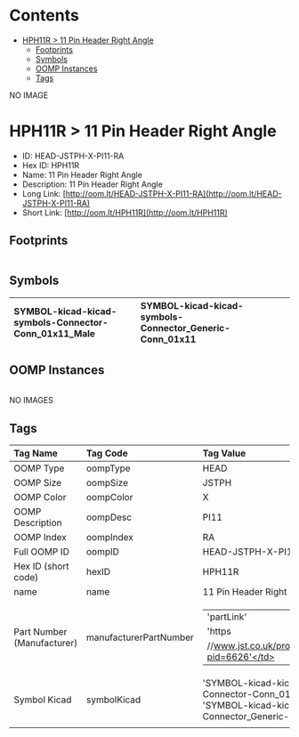 



Contents
========

* [HPH11R > 11 Pin Header Right Angle](#hph11r--11-pin-header-right-angle)
	* [Footprints](#footprints)
	* [Symbols](#symbols)
	* [OOMP Instances](#oomp-instances)
	* [Tags](#tags)
  
NO IMAGE  
# HPH11R > 11 Pin Header Right Angle

- ID: HEAD-JSTPH-X-PI11-RA
- Hex ID: HPH11R
- Name: 11 Pin Header Right Angle
- Description: 11 Pin Header Right Angle
- Long Link: [http://oom.lt/HEAD-JSTPH-X-PI11-RA](http://oom.lt/HEAD-JSTPH-X-PI11-RA)
- Short Link: [http://oom.lt/HPH11R](http://oom.lt/HPH11R)

## Footprints
  

|||||
| :--- | :--- | :--- | :--- |

## Symbols
  

|![]()<br>SYMBOL-kicad-kicad-symbols-Connector-Conn_01x11_Male|![]()<br>SYMBOL-kicad-kicad-symbols-Connector_Generic-Conn_01x11|||
| :--- | :--- | :--- | :--- |

## OOMP Instances
  

|||||
| :--- | :--- | :--- | :--- |
  
NO IMAGES  
## Tags
  

|Tag Name|Tag Code|Tag Value|
| :--- | :--- | :--- |
|OOMP Type|oompType|HEAD|
|OOMP Size|oompSize|JSTPH|
|OOMP Color|oompColor|X|
|OOMP Description|oompDesc|PI11|
|OOMP Index|oompIndex|RA|
|Full OOMP ID|oompID|HEAD-JSTPH-X-PI11-RA|
|Hex ID (short code)|hexID|HPH11R|
|name|name|11 Pin Header Right Angle|
|Part Number (Manufacturer)|manufacturerPartNumber|<table><tr><td>'partLink'</td></tr><tr><td> 'https</td></tr><tr><td>//www.jst.co.uk/productSeries.php?pid=6626'</td></tr></table>|
|Symbol Kicad|symbolKicad|'SYMBOL-kicad-kicad-symbols-Connector-Conn_01x11_Male', 'SYMBOL-kicad-kicad-symbols-Connector_Generic-Conn_01x11'|
||||
